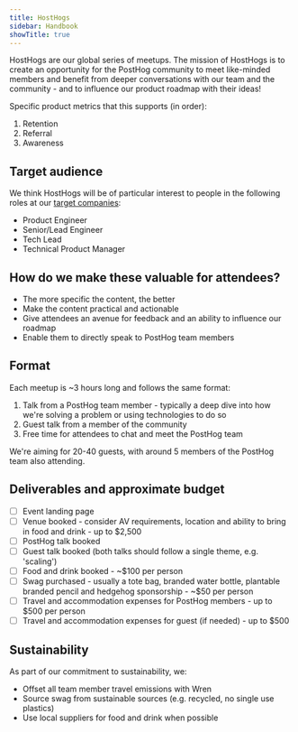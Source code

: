 ```yaml
---
title: HostHogs
sidebar: Handbook
showTitle: true
---
```


HostHogs are our global series of meetups. The mission of HostHogs is to create an opportunity for the PostHog community to meet like-minded members and benefit from deeper conversations with our team and the community - and to influence our product roadmap with their ideas!

Specific product metrics that this supports (in order):
1. Retention
2. Referral
3. Awareness

## Target audience

We think HostHogs will be of particular interest to people in the following roles at our [target companies](/handbook/strategy/strategy):

- Product Engineer
- Senior/Lead Engineer
- Tech Lead
- Technical Product Manager

## How do we make these valuable for attendees?

- The more specific the content, the better
- Make the content practical and actionable
- Give attendees an avenue for feedback and an ability to influence our roadmap
- Enable them to directly speak to PostHog team members

## Format

Each meetup is ~3 hours long and follows the same format:

1. Talk from a PostHog team member - typically a deep dive into how we're solving a problem or using technologies to do so
2. Guest talk from a member of the community
3. Free time for attendees to chat and meet the PostHog team

We're aiming for 20-40 guests, with around 5 members of the PostHog team also attending. 

## Deliverables and approximate budget

- [ ] Event landing page
- [ ] Venue booked - consider AV requirements, location and ability to bring in food and drink - up to $2,500
- [ ] PostHog talk booked
- [ ] Guest talk booked (both talks should follow a single theme, e.g. 'scaling')
- [ ] Food and drink booked - ~$100 per person
- [ ] Swag purchased - usually a tote bag, branded water bottle, plantable branded pencil and hedgehog sponsorship - ~$50 per person
- [ ] Travel and accommodation expenses for PostHog members - up to $500 per person
- [ ] Travel and accommodation expenses for guest (if needed) - up to $500

## Sustainability 

As part of our commitment to sustainability, we:

- Offset all team member travel emissions with Wren
- Source swag from sustainable sources (e.g. recycled, no single use plastics)
- Use local suppliers for food and drink when possible
